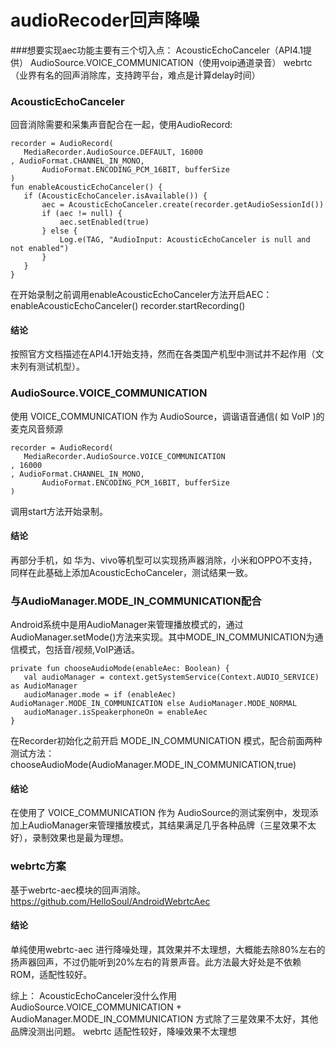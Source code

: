 # audioRecoder回声降噪

###想要实现aec功能主要有三个切入点：
AcousticEchoCanceler（API4.1提供）
AudioSource.VOICE_COMMUNICATION（使用voip通道录音）
webrtc（业界有名的回声消除库，支持跨平台，难点是计算delay时间）
### AcousticEchoCanceler
回音消除需要和采集声音配合在一起，使用AudioRecord:
```
recorder = AudioRecord(
   MediaRecorder.AudioSource.DEFAULT, 16000 
, AudioFormat.CHANNEL_IN_MONO,
       AudioFormat.ENCODING_PCM_16BIT, bufferSize
)
fun enableAcousticEchoCanceler() {
   if (AcousticEchoCanceler.isAvailable()) {
       aec = AcousticEchoCanceler.create(recorder.getAudioSessionId())
       if (aec != null) {
           aec.setEnabled(true)
       } else {
           Log.e(TAG, "AudioInput: AcousticEchoCanceler is null and not enabled")
       }
   }
}
```
在开始录制之前调用enableAcousticEchoCanceler方法开启AEC：
enableAcousticEchoCanceler()
recorder.startRecording()

#### 结论
按照官方文档描述在API4.1开始支持，然而在各类国产机型中测试并不起作用（文末列有测试机型）。
### AudioSource.VOICE_COMMUNICATION
使用 VOICE_COMMUNICATION 作为 AudioSource，调谐语音通信( 如 VoIP )的麦克风音频源
```
recorder = AudioRecord(
   MediaRecorder.AudioSource.VOICE_COMMUNICATION
, 16000 
, AudioFormat.CHANNEL_IN_MONO,
       AudioFormat.ENCODING_PCM_16BIT, bufferSize
)
```
调用start方法开始录制。
#### 结论
再部分手机，如 华为、vivo等机型可以实现扬声器消除，小米和OPPO不支持，同样在此基础上添加AcousticEchoCanceler，测试结果一致。
### 与AudioManager.MODE_IN_COMMUNICATION配合
Android系统中是用AudioManager来管理播放模式的，通过AudioManager.setMode()方法来实现。其中MODE_IN_COMMUNICATION为通信模式，包括音/视频,VoIP通话。 
```
private fun chooseAudioMode(enableAec: Boolean) {
   val audioManager = context.getSystemService(Context.AUDIO_SERVICE) as AudioManager
   audioManager.mode = if (enableAec) AudioManager.MODE_IN_COMMUNICATION else AudioManager.MODE_NORMAL
   audioManager.isSpeakerphoneOn = enableAec
}
```
在Recorder初始化之前开启 MODE_IN_COMMUNICATION 模式，配合前面两种测试方法：
chooseAudioMode(AudioManager.MODE_IN_COMMUNICATION,true)
#### 结论
在使用了 VOICE_COMMUNICATION 作为 AudioSource的测试案例中，发现添加上AudioManager来管理播放模式，其结果满足几乎各种品牌（三星效果不太好），录制效果也是最为理想。
### webrtc方案
基于webrtc-aec模块的回声消除。
https://github.com/HelloSoul/AndroidWebrtcAec
#### 结论
单纯使用webrtc-aec 进行降噪处理，其效果并不太理想，大概能去除80%左右的扬声器回声，不过仍能听到20%左右的背景声音。此方法最大好处是不依赖ROM，适配性较好。

综上：
AcousticEchoCanceler没什么作用
AudioSource.VOICE_COMMUNICATION + AudioManager.MODE_IN_COMMUNICATION
方式除了三星效果不太好，其他品牌没测出问题。
webrtc 适配性较好，降噪效果不太理想
